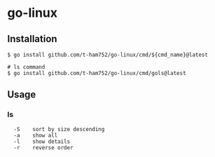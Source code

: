 # go-linux

## Installation
```shell
$ go install github.com/t-ham752/go-linux/cmd/${cmd_name}@latest

# ls command
$ go install github.com/t-ham752/go-linux/cmd/gols@latest
```

## Usage
### ls
```
  -S	sort by size descending
  -a	show all
  -l	show details
  -r	reverse order
```
